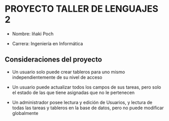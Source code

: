 # PROYECTO TALLER DE LENGUAJES 2

* Nombre: Iñaki Poch

* Carrera: Ingeniería en Informática

## Consideraciones del proyecto

* Un usuario solo puede crear tableros para uno mismo independientemente de su nivel de acceso

* Un usuario puede actualizar todos los campos de sus tareas, pero solo el estado de las que tiene asignadas que no le pertenecen

* Un administrador posee lectura y edición de Usuarios, y lectura de todas las tareas y tableros en la base de datos, pero no puede modificar globalmente
